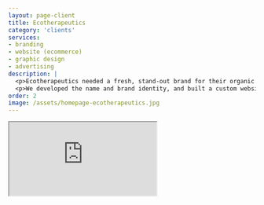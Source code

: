 ```yaml
---
layout: page-client
title: Ecotherapeutics
category: 'clients'
services: 
- branding
- website (ecommerce)
- graphic design
- advertising
description: | 
  <p>Ecotherapeutics needed a fresh, stand-out brand for their organic essential oils. They also needed on online store. </p>
  <p>We developed the name and brand identity, and built a custom website on Shopify, complete with illustrations to bring life to their brand and products.</p>
order: 2
image: /assets/homepage-ecotherapeutics.jpg
---
```


<div class="" style="overflow: hidden;">
	<div class="macbook-wrap">
		<div class="iframe-wrap">
		<iframe class="iframe" src="https://ecotherapeutics.com"></iframe>
		</div>
	</div>
</div>

<!--<div class="grid client-images">
	{% for image in site.static_files %}
	    {% if image.path contains '/clients/ecotherapeutics/screenshots' %}
		    {% assign mod = forloop.index | modulo: 2 %}
		    {% if mod == 0 %}
		    	<div class="grid__item medium-up--one-half">
		        	<img src="{{ site.baseurl }}{{ image.path }}" alt="Pioneer Craft House video"/>
		        </div>
		    {% else %}
		    	<div class="grid__item medium-up--one-half">
		        	<img src="{{ site.baseurl }}{{ image.path }}" alt="Pioneer Craft House video"/>
		        </div>
		    {% endif %}
	    {% endif %}
	{% endfor %}
</div>-->